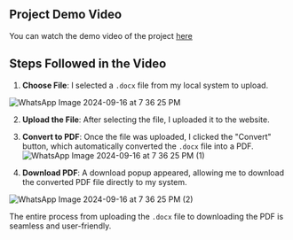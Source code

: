 ## Project Demo Video

You can watch the demo video of the project [here](https://drive.google.com/file/d/17Q6lYAli4D_femvOv9f8fhuIVuD82RFM/view?usp=drivesdk)

## Steps Followed in the Video

1. **Choose File**: I selected a `.docx` file from my local system to upload.

![WhatsApp Image 2024-09-16 at 7 36 25 PM](https://github.com/user-attachments/assets/733c46e9-77f0-429b-bd2d-5179f3a5354f)

2. **Upload the File**: After selecting the file, I uploaded it to the website.
 
3. **Convert to PDF**: Once the file was uploaded, I clicked the "Convert" button, which automatically converted the `.docx` file into a PDF.
![WhatsApp Image 2024-09-16 at 7 36 25 PM (1)](https://github.com/user-attachments/assets/1fb6a07b-b727-4b10-870f-766cae8a3f7e)


5. **Download PDF**: A download popup appeared, allowing me to download the converted PDF file directly to my system.

![WhatsApp Image 2024-09-16 at 7 36 25 PM (2)](https://github.com/user-attachments/assets/b3f3ff18-dc9e-4479-b348-fb9e24d77e27)


The entire process from uploading the `.docx` file to downloading the PDF is seamless and user-friendly.
